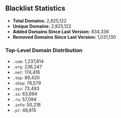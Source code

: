 ## Blacklist Statistics

- **Total Domains:** 2,825,122
- **Unique Domains:** 2,825,122
- **Added Domains Since Last Version:** 834,336
- **Removed Domains Since Last Version:** 1,031,130

### Top-Level Domain Distribution

-  `.com`: 1,237,814
-  `.org`: 236,247
-  `.net`: 174,416
-  `.top`: 89,420
-  `.shop`: 76,579
-  `.xyz`: 73,493
-  `.io`: 63,694
-  `.ru`: 57,094
-  `.info`: 50,216
-  `.pl`: 48,615
